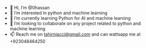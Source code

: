 - 👋 Hi, I’m @0hassan
- 👀 I’m interested in python and machine learning
- 🌱 I’m currently learning Python for AI and machine learning
- 💞️ I’m looking to collaborate on any project related to python and machine learning
- 📫 Reach me on tahirniacci@gmail.com and can wattsapp me at +923048464250 

<!---
0hassan/0hassan is a ✨ special ✨ repository because its `README.md` (this file) appears on your GitHub profile.
You can click the Preview link to take a look at your changes.
--->
